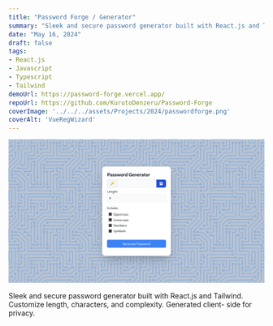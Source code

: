 ```yaml
---
title: "Password Forge / Generator"
summary: "Sleek and secure password generator built with React.js and Tailwind. Customize length, characters, and complexity. Generated client- side for privacy."
date: "May 16, 2024"
draft: false
tags:
- React.js
- Javascript
- Typescript
- Tailwind
demoUrl: https://password-forge.vercel.app/
repoUrl: https://github.com/KurutoDenzeru/Password-Forge
coverImage: '../../../assets/Projects/2024/passwordforge.png'
coverAlt: 'VueRegWizard'
---
```


![coverImage](../../../assets/Projects/2024/passwordforge.png)

Sleek and secure password generator built with React.js and Tailwind. Customize length, characters, and complexity. Generated client- side for privacy.
